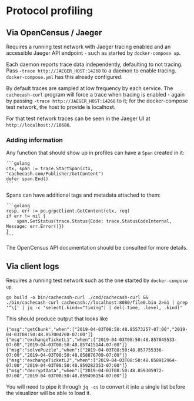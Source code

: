 # Protocol profiling

## Via OpenCensus / Jaeger

Requires a running test network with Jaeger tracing enabled and an accessible
Jaeger API endpoint - such as started by `docker-compose up`.

Each daemon reports trace data independently, defaulting to not tracing.
Pass `-trace http://JAEGER_HOST:14268` to a daemon to enable tracing. `docker-compose.yml` has this
already configured.

By default traces are sampled at low frequency by each service. The `cachecash-curl` program will
force a trace when tracing is enabled - again by passing `-trace http://JAEGER_HOST:14268` to it;
for the docker-compose test network, the host to provide is localhost.

For that test network traces can be seen in the Jaeger UI at `http://localhost://16686`.

### Adding information

Any function that should show up in profiles can have a `Span` created in it:

    ```golang
    ctx, span := trace.StartSpan(ctx, "cachecash.com/Publisher/GetContent")
    defer span.End()
    ```

Spans can have additional tags and metadata attached to them:

    ```golang
    resp, err := pc.grpcClient.GetContent(ctx, req)
    if err != nil {
        span.SetStatus(trace.Status{Code: trace.StatusCodeInternal, Message: err.Error()})
    }
    ```

The OpenCensus API documentation should be consulted for more details.

## Via client logs

Requires a running test network such as the one started by `docker-compose up`.

```
go build -o bin/cachecash-curl ./cmd/cachecash-curl && ./bin/cachecash-curl cachecash://localhost:8080/file0.bin 2>&1 | grep '^\{' | jq -c 'select(.kind=="timing") | del(.time, .level, .kind)'
```

This should produce output that looks like

```
{"msg":"getChunk","when":["2019-04-03T08:50:48.85573257-07:00","2019-04-03T08:50:48.857004708-07:00"]}
{"msg":"exchangeTicketL1","when":["2019-04-03T08:50:48.857045533-07:00","2019-04-03T08:50:48.857415144-07:00"]}
{"msg":"solvePuzzle","when":["2019-04-03T08:50:48.857755336-07:00","2019-04-03T08:50:48.858876709-07:00"]}
{"msg":"exchangeTicketL2","when":["2019-04-03T08:50:48.858912964-07:00","2019-04-03T08:50:48.859282353-07:00"]}
{"msg":"decryptData","when":["2019-04-03T08:50:48.859305972-07:00","2019-04-03T08:50:48.859496154-07:00"]}
```

You will need to pipe it through `jq -cs` to convert it into a single list before the visualizer will be able to load
it.
